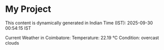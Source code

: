 # My Project

This content is dynamically generated in Indian Time (IST): 2025-09-30 00:54:15 IST


Current Weather in Coimbatore:
Temperature: 22.19 °C
Condition: overcast clouds
